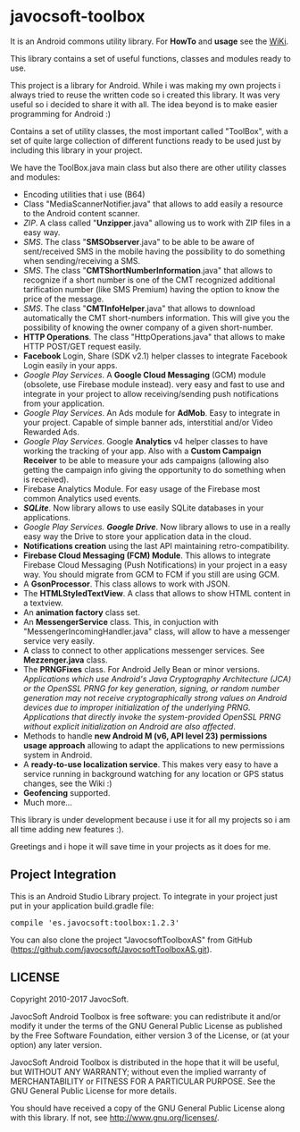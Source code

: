 javocsoft-toolbox
=================

It is an Android commons utility library. For <b>HowTo</b> and <b>usage</b> see the [WiKi](https://github.com/javocsoft/JavocsoftToolboxAS/wiki).

This library contains a set of useful functions, classes and modules ready to use.

This project is a library for Android. While i was making my own projects i always tried to reuse the written code so i created this library. It was very useful so i decided to share it with all. The idea beyond is to make easier programming for Android :)

Contains a set of utility classes, the most important called "ToolBox", with a set of quite large collection of different functions ready to be used just by including this library in your project.

We have the ToolBox.java main class but also there are other utility classes and modules:

* Encoding utilities that i use (B64)
* Class "MediaScannerNotifier.java" that allows to add easily a resource to the Android content scanner.
* <i>ZIP</i>. A class called "<b>Unzipper</b>.java" allowing us to work with ZIP files in a easy way.
* <i>SMS</i>. The class "<b>SMSObserver</b>.java" to be able to be aware of sent/received SMS in the mobile having the possibility to do something when sending/receiving a SMS.
* <i>SMS</i>. The class "<b>CMTShortNumberInformation</b>.java" that allows to recognize if a short number is one of the CMT recognized additional tarification number (like SMS Premium) having the option to know the price of the message.
* <i>SMS</i>. The class "<b>CMTInfoHelper</b>.java" that allows to download automatically the CMT short-numbers information. This will give you the possibility of knowing the owner company of a given short-number.
* <b>HTTP Operations</b>. The class "HttpOperations.java" that allows to make HTTP POST/GET request easily.
* <b>Facebook</b> Login, Share (SDK v2.1) helper classes to integrate Facebook Login easily in your apps.
* <i>Google Play Services</i>. A <b>Google Cloud Messaging</b> (GCM) module (obsolete, use Firebase module instead). very easy and fast to use and integrate in your project to allow receiving/sending push notifications from your application.
* <i>Google Play Services</i>. An Ads module for <b>AdMob</b>. Easy to integrate in your project. Capable of simple banner ads, interstitial and/or Video Rewarded Ads.
* <i>Google Play Services</i>. Google <b>Analytics</b> v4 helper classes to have working the tracking of your app. Also with a <b>Custom Campaign Receiver</b> to be able to measure your ads campaigns (allowing also getting the campaign info giving the opportunity to do something when is received).
* Firebase Analytics Module. For easy usage of the Firebase most common Analytics used events.
* <i><b>SQLite</b></i>. Now library allows to use easily SQLite databases in your applications.
* <i>Google Play Services. <b>Google Drive</b></i>. Now library allows to use in a really easy way the Drive to store your application data in the cloud.
* <b>Notifications creation</b> using the last API maintaining retro-compatibility.
* <b>Firebase Cloud Messaging (FCM) Module</b>. This allows to integrate Firebase Cloud Messaging (Push Notifications) in your project in a easy way. You should migrate from GCM to FCM if you still are using GCM.
* A <b>GsonProcessor</b>. This class allows to work with JSON.
* The <b>HTMLStyledTextView</b>. A class that allows to show HTML content in a textview.
* An <b>animation factory</b> class set.
* An <b>MessengerService</b> class. This, in conjuction with "MessengerIncomingHandler.java" class, will allow to have a messenger service very easily.
* A class to connect to other applications messenger services. See <b>Mezzenger.java</b> class.
* The <b>PRNGFixes</b> class. For Android Jelly Bean or minor versions. <i>Applications which use Android's Java Cryptography Architecture (JCA) or the OpenSSL PRNG for key generation, signing, or random number generation may not receive cryptographically strong values on Android devices due to improper initialization of the underlying PRNG. Applications that 
directly invoke the system-provided OpenSSL PRNG without explicit initialization on Android are also affected</i>.
* Methods to handle <b>new Android M (v6, API level 23) permissions usage approach</b> allowing to adapt the applications to new permissions system in Android. 
* A <b>ready-to-use localization service</b>. This makes very easy to have a service running in background watching for any location or GPS status changes, see the Wiki :)
* <b>Geofencing</b> supported.
* Much more...

This library is under development because i use it for all my projects so i am all time adding new features :).


Greetings and i hope it will save time in your projects as it does for me.

## Project Integration ##

This is an Android Studio Library project. To integrate in your project just put in your application build.gradle file:

<pre>compile 'es.javocsoft:toolbox:1.2.3'</pre>

You can also clone the project "JavocsoftToolboxAS" from GitHub (https://github.com/javocsoft/JavocsoftToolboxAS.git).


## LICENSE ##

Copyright 2010-2017 JavocSoft.

JavocSoft Android Toolbox is free software: you can redistribute it 
and/or modify it under the terms of the GNU General Public License as 
published by the Free Software Foundation, either version 3 of the 
License, or (at your option) any later version.

JavocSoft Android Toolbox is distributed in the hope that it will be useful,
but WITHOUT ANY WARRANTY; without even the implied warranty of
MERCHANTABILITY or FITNESS FOR A PARTICULAR PURPOSE.  See the
GNU General Public License for more details.

You should have received a copy of the GNU General Public License
along with this library.  If not, see <http://www.gnu.org/licenses/>.
